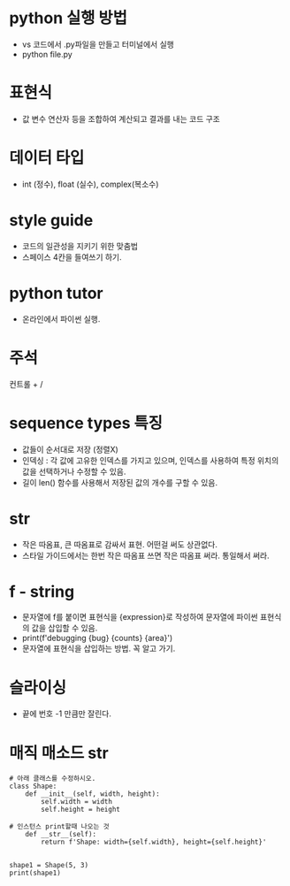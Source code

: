 # python 실행 방법
- vs 코드에서 .py파일을 만들고 터미널에서 실행
- python file.py

# 표현식
- 값 변수 연산자 등을 조합하여 계산되고 결과를 내는 코드 구조

# 데이터 타입
- int (정수), float (실수), complex(복소수)

# style guide
- 코드의 일관성을 지키기 위한 맞춤법
- 스페이스 4칸을 들여쓰기 하기.

# python tutor
- 온라인에서 파이썬 실행.

# 주석 
컨트롤 + /

# sequence types 특징
- 값들이 순서대로 저장 (정렬X)
- 인덱싱 : 각 값에 고유한 인덱스를 가지고 있으며, 인덱스를 사용하여 특정 위치의 값을 선택하거나 수정할 수 있음.
- 길이 len() 함수를 사용해서 저장된 값의 개수를 구할 수 있음.

# str
- 작은 따옴표, 큰 따옴표로 감싸서 표현. 어떤걸 써도 상관없다.
- 스타일 가이드에서는 한번 작은 따옴표 쓰면 작은 따옴표 써라. 통일해서 써라.

# f - string
- 문자열에 f를 붙이면 표현식을 {expression}로 작성하여 문자열에 파이썬 표현식의 값을 삽입할 수 있음.
- print(f'debugging {bug} {counts} {area}')
- 문자열에 표현식을 삽입하는 방법. 꼭 알고 가기.

# 슬라이싱
- 끝에 번호 -1 만큼만 잘린다.

# 매직 매소드 __str__
```
# 아래 클래스를 수정하시오.
class Shape:
    def __init__(self, width, height):
        self.width = width
        self.height = height

# 인스턴스 print할때 나오는 것
    def __str__(self):
        return f'Shape: width={self.width}, height={self.height}'


shape1 = Shape(5, 3)
print(shape1)
```

